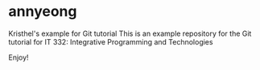 # annyeong
Kristhel's example for Git tutorial
This is an example repository for the Git tutorial for IT 332: Integrative Programming and Technologies

Enjoy! 